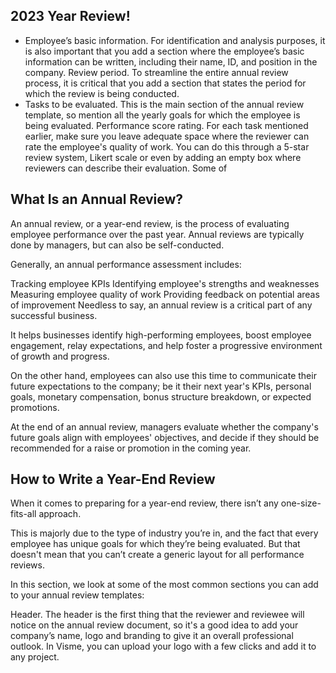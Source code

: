 ## 2023 Year Review!

-   Employee’s basic information. For identification and analysis purposes, it is also important that you add a section where the employee’s basic information can be written, including their name, ID, and position in the company.
    Review period. To streamline the entire annual review process, it is critical that you add a section that states the period for which the review is being conducted.
-   Tasks to be evaluated. This is the main section of the annual review template, so mention all the yearly goals for which the employee is being evaluated.
    Performance score rating. For each task mentioned earlier, make sure you leave adequate space where the reviewer can rate the employee's quality of work. You can do this through a 5-star review system, Likert scale or even by adding an empty box where reviewers can describe their evaluation. Some of

## What Is an Annual Review?

An annual review, or a year-end review, is the process of evaluating employee performance over the past year. Annual reviews are typically done by managers, but can also be self-conducted.

Generally, an annual performance assessment includes:

Tracking employee KPIs
Identifying employee's strengths and weaknesses
Measuring employee quality of work
Providing feedback on potential areas of improvement
Needless to say, an annual review is a critical part of any successful business.

It helps businesses identify high-performing employees, boost employee engagement, relay expectations, and help foster a progressive environment of growth and progress.

On the other hand, employees can also use this time to communicate their future expectations to the company; be it their next year's KPIs, personal goals, monetary compensation, bonus structure breakdown, or expected promotions.

At the end of an annual review, managers evaluate whether the company's future goals align with employees' objectives, and decide if they should be recommended for a raise or promotion in the coming year.

## How to Write a Year-End Review

When it comes to preparing for a year-end review, there isn’t any one-size-fits-all approach.

This is majorly due to the type of industry you’re in, and the fact that every employee has unique goals for which they’re being evaluated. But that doesn't mean that you can’t create a generic layout for all performance reviews.

In this section, we look at some of the most common sections you can add to your annual review templates:

Header. The header is the first thing that the reviewer and reviewee will notice on the annual review document, so it's a good idea to add your company’s name, logo and branding to give it an overall professional outlook. In Visme, you can upload your logo with a few clicks and add it to any project.

